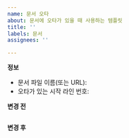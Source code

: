 ```yaml
---
name: 문서 오타
about: 문서에 오타가 있을 때 사용하는 템플릿
title: ''
labels: 문서
assignees: ''

---
```


**정보**
+ 문서 파일 이름(또는 URL):  ` `  
+ 오타가 있는 시작 라인 번호:  ` `
    
**변경 전**
```text

```
**변경 후**
```

```
